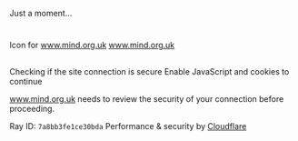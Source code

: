 
Just a moment...
# 
Icon for www.mind.org.uk
 www.mind.org.uk
## 
 Checking if the site connection is secure
 Enable JavaScript and cookies to continue
 
 www.mind.org.uk needs to review the security of your connection before proceeding.
 
Ray ID: `7a8bb3fe1ce30bda`
Performance & security by [Cloudflare](https://www.cloudflare.com?utm_source=challenge&utm_campaign=m)
